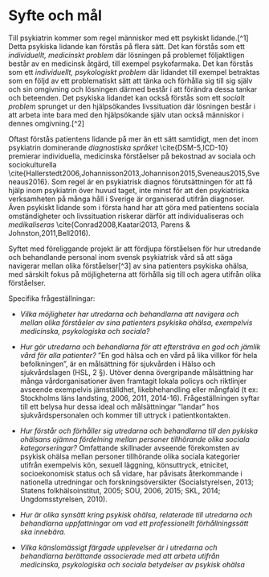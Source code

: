 # Syfte och mål

Till psykiatrin kommer som regel människor med ett psykiskt lidande.[^1] Detta psykiska lidande kan förstås på flera sätt. Det kan förstås som ett *individuellt, medicinskt problem* där lösningen på problemet följaktligen består av en medicinsk åtgärd, till exempel psykofarmaka. Det kan förstås som ett *individuellt, psykologiskt problem* där lidandet till exempel betraktas som en följd av ett problematiskt sätt att tänka och förhålla sig till sig själv och sin omgivning och lösningen därmed består i att förändra dessa tankar och beteenden. Det psykiska lidandet kan också förstås som ett *socialt problem* sprunget ur den hjälpsökandes livssituation där lösningen består i att arbeta inte bara med den hjälpsökande själv utan också människor i dennes omgivning.[^2]

Oftast förstås patientens lidande på mer än ett sätt samtidigt, men det inom psykiatrin dominerande *diagnostiska språket* \cite{DSM-5,ICD-10} premierar individuella, medicinska förståelser på bekostnad av sociala och sociokulturella \cite{Hallerstedt2006,Johannisson2013,Johannison2015,Sveneaus2015,Sveneaus2016}. Som regel är en psykiatrisk diagnos förutsättningen för att få hjälp inom psykiatrin över huvud taget, inte minst för att den psykiatriska verksamheten på många håll i Sverige är organiserad utifrån diagnoser. Även psykiskt lidande som i första hand har att göra med patientens sociala omständigheter och livssituation riskerar därför att individualiseras och *medikaliseras* \cite{Conrad2008,Kaatari2013, Parens & Johnston,2011,Bell2016). 

Syftet med föreliggande projekt är att fördjupa förståelsen för hur utredande och behandlande personal inom svensk psykiatrisk vård så att säga navigerar mellan olika förståelser[^3] av sina patienters psykiska ohälsa, med särskilt fokus på möjligheterna att förhålla sig till och agera utifrån olika förståelser.

Specifika frågeställningar:

* *Vilka möjligheter har utredarna och behandlarna att navigera och mellan olika förståeler av sina patienters psykiska ohälsa, exempelvis medicinska, psykologiska och sociala?* 

* *Hur gör utredarna och behandlarna för att eftersträva en god och jämlik vård för alla patienter?* 
”En god hälsa och en vård på lika villkor för hela befolkningen”, är en målsättning för sjukvården i Hälso och sjukvårdslagen (HSL, 2 §). Utöver denna övergripande               målsättning har många vårdorganisationer även framtagit lokala policys och riktlinjer avseende exempelvis jämställdhet, likebhehandling eller mångfald (t ex: Stockholms läns landsting, 2006, 2011, 2014-16). Frågeställningen syftar till ett belysa hur dessa ideal och målsättningar "landar" hos sjukvårdspersonalen och kommer till uttryck i patientkontakten.
  
* *Hur förstår och förhåller sig utredarna och behandlarna till den pykiska ohälsans ojämna fördelning mellan personer tillhörande olika sociala kategorseringar?*
Omfattande skillnader avseende förekomsten av psykisk ohälsa mellan personer tillhörande olika sociala kategorier utifrån exempelvis kön, sexuell läggning, könsuttryck, etnicitet, socioekonomisk status och så vidare, har påvisats återkommande i nationella utredningar och forskningsöversikter (Socialstyrelsen, 2013; Statens folkhälsoinstitut, 2005; SOU, 2006, 2015; SKL, 2014; Ungdomsstyrelsen, 2010). 
    
* *Hur är olika synsätt kring psykisk ohälsa, relaterade till utredarna och behandlarna uppfattningar om vad ett professionellt förhållningssätt ska innebära.*

* *Vilka känslomässigt färgade upplevelser är i utredarna och behandlarna berättande associerade med att arbeta utifrån medicinska, psykologiska och sociala betydelser av psykisk ohälsa*

